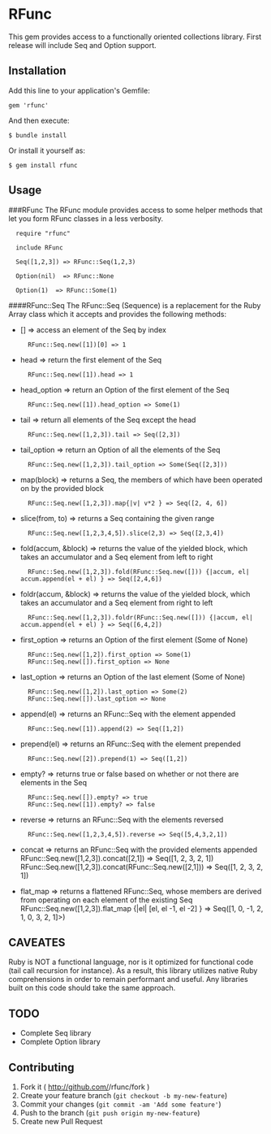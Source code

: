 # RFunc

This gem provides access to a functionally oriented collections library.  First release will include Seq and Option support.

## Installation

Add this line to your application's Gemfile:

    gem 'rfunc'

And then execute:

    $ bundle install

Or install it yourself as:

    $ gem install rfunc

## Usage

###RFunc
The RFunc module provides access to some helper methods that let you form RFunc classes in a less verbosity.

      require "rfunc"

      include RFunc

      Seq([1,2,3]) => RFunc::Seq(1,2,3)

      Option(nil)  => RFunc::None

      Option(1)  => RFunc::Some(1)


####RFunc::Seq
The RFunc::Seq (Sequence) is a replacement for the Ruby Array class which it accepts and provides the following methods:

* [] => access an element of the Seq by index

        RFunc::Seq.new([1])[0] => 1

* head => return the first element of the Seq

        RFunc::Seq.new([1]).head => 1

* head_option => return an Option of the first element of the Seq

        RFunc::Seq.new([1]).head_option => Some(1)

* tail => return all elements of the Seq except the head

        RFunc::Seq.new([1,2,3]).tail => Seq([2,3])

* tail_option => return an Option of all the elements of the Seq

        RFunc::Seq.new([1,2,3]).tail_option => Some(Seq([2,3]))

* map(block) => returns a Seq, the members of which have been operated on by the provided block

        RFunc::Seq.new([1,2,3]).map{|v| v*2 } => Seq([2, 4, 6])

* slice(from, to) => returns a Seq containing the given range

        RFunc::Seq.new([1,2,3,4,5]).slice(2,3) => Seq([2,3,4])

* fold(accum, &block) => returns the value of the yielded block, which takes an accumulator and a Seq element from left to right

        RFunc::Seq.new([1,2,3]).fold(RFunc::Seq.new([])) {|accum, el| accum.append(el + el) } => Seq([2,4,6])

* foldr(accum, &block) => returns the value of the yielded block, which takes an accumulator and a Seq element from right to left

        RFunc::Seq.new([1,2,3]).foldr(RFunc::Seq.new([])) {|accum, el| accum.append(el + el) } => Seq([6,4,2])

* first_option => returns an Option of the first element (Some of None)

        RFunc::Seq.new([1,2]).first_option => Some(1)
        RFunc::Seq.new([]).first_option => None

* last_option => returns an Option of the last element (Some of None)

        RFunc::Seq.new([1,2]).last_option => Some(2)
        RFunc::Seq.new([]).last_option => None

* append(el) => returns an RFunc::Seq with the element appended

        RFunc::Seq.new([1]).append(2) => Seq([1,2])

* prepend(el) => returns an RFunc::Seq with the element prepended

        RFunc::Seq.new([2]).prepend(1) => Seq([1,2])

* empty? => returns true or false based on whether or not there are elements in the Seq

        RFunc::Seq.new([]).empty? => true
        RFunc::Seq.new([1]).empty? => false

* reverse => returns an RFunc::Seq with the elements reversed

        RFunc::Seq.new([1,2,3,4,5]).reverse => Seq([5,4,3,2,1])

* concat => returns an RFunc::Seq with the provided elements appended
        RFunc::Seq.new([1,2,3]).concat([2,1]) => Seq([1, 2, 3, 2, 1])
        RFunc::Seq.new([1,2,3]).concat(RFunc::Seq.new([2,1])) => Seq([1, 2, 3, 2, 1])

* flat_map => returns a flattened RFunc::Seq, whose members are derived from operating on each element of the existing Seq
        RFunc::Seq.new([1,2,3]).flat_map {|el| [el, el -1, el -2] } => Seq([1, 0, -1, 2, 1, 0, 3, 2, 1]>)

## CAVEATES

Ruby is NOT a functional language, nor is it optimized for functional code (tail call recursion for instance).  As a result, this library utilizes native Ruby comprehensions in order to remain performant and useful.  Any libraries built on this code should take the same approach.

## TODO

* Complete Seq library
* Complete Option library

## Contributing

1. Fork it ( http://github.com/<my-github-username>/rfunc/fork )
2. Create your feature branch (`git checkout -b my-new-feature`)
3. Commit your changes (`git commit -am 'Add some feature'`)
4. Push to the branch (`git push origin my-new-feature`)
5. Create new Pull Request
